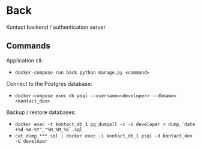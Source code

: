 # Back

Kontact backend / authentication server

## Commands

Application cli:

- `docker-compose run back python manage.py <command>`

Connect to the Postgres database:

- `docker-compose exec db psql --username=<developer> --dbname=<kontact_dev>`

Backup / restore databases:

- `` docker exec -t kontact_db_1 pg_dumpall -c -U developer > dump_`date +%d-%m-%Y"_"%H_%M_%S`.sql ``
- `cat dump_***.sql | docker exec -i kontact_db_1 psql -d kontact_dev -U developer `
